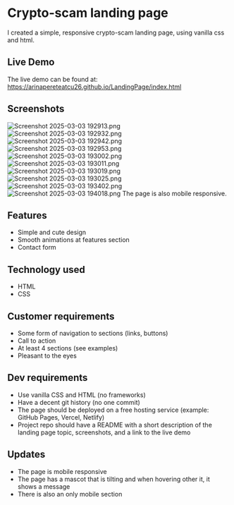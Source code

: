 # Crypto-scam landing page
I created a simple, responsive crypto-scam landing page, using vanilla css and html.

## Live Demo
The live demo can be found at:
https://arinapereteatcu26.github.io/LandingPage/index.html

## Screenshots
![Screenshot 2025-03-03 192913.png](images/screenshots/Screenshot%202025-03-03%20192913.png)
![Screenshot 2025-03-03 192932.png](images/screenshots/Screenshot%202025-03-03%20192932.png)
![Screenshot 2025-03-03 192942.png](images/screenshots/Screenshot%202025-03-03%20192942.png)
![Screenshot 2025-03-03 192953.png](images/screenshots/Screenshot%202025-03-03%20192953.png)
![Screenshot 2025-03-03 193002.png](images/screenshots/Screenshot%202025-03-03%20193002.png)
![Screenshot 2025-03-03 193011.png](images/screenshots/Screenshot%202025-03-03%20193011.png)
![Screenshot 2025-03-03 193019.png](images/screenshots/Screenshot%202025-03-03%20193019.png)
![Screenshot 2025-03-03 193025.png](images/screenshots/Screenshot%202025-03-03%20193025.png)
![Screenshot 2025-03-03 193402.png](images/screenshots/Screenshot%202025-03-03%20193402.png)
![Screenshot 2025-03-03 194018.png](images/screenshots/Screenshot%202025-03-03%20194018.png)
The page is also mobile responsive.

## Features
- Simple and cute design
- Smooth animations at features section
- Contact form

## Technology used
* HTML
* CSS

## Customer requirements
* Some form of navigation to sections (links, buttons)
* Call to action
* At least 4 sections (see examples)
* Pleasant to the eyes
## Dev requirements
* Use vanilla CSS and HTML (no frameworks)
* Have a decent git history (no one commit)
* The page should be deployed on a free hosting service (example: GitHub Pages, Vercel, Netlify)
* Project repo should have a README with a short description of the landing page topic, screenshots, and a link to the live demo

## Updates
* The page is mobile responsive
* The page has a mascot that is tilting and when hovering other it, it shows a message
* There is also an only mobile section
